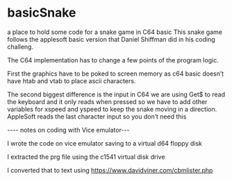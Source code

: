 # basicSnake
a place to hold some code for a snake game in C64 basic 
This snake game follows the applesoft basic  version that Daniel Shiffman did in his coding challeng.

The C64 implementation has to change a few points of the program logic.

First the graphics have to be poked to screen memory as c64 basic doesn’t have htab and vtab to place ascii characters.  

The second biggest difference is the input in C64 we are using Get$ to read the keyboard and it only reads when pressed so we have to add other variables for xspeed and yspeed to keep the snake moving in a direction.
AppleSoft reads the last character input so you don’t need this

---- notes on coding with Vice emulator---

I wrote the code on vice emulator saving to a virtual d64 floppy disk

I extracted the prg file using the c1541 virtual disk drive

I converted that to text using https://www.davidviner.com/cbmlister.php

